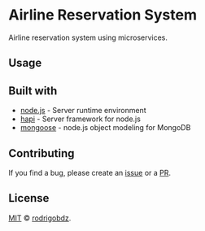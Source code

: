 # Airline Reservation System

Airline reservation system using microservices.

## Usage

## Built with

- [node.js](https://nodejs.org/) - Server runtime environment
- [hapi](https://hapijs.com/) - Server framework for node.js
- [mongoose](https://mongoosejs.com/) - node.js object modeling for MongoDB

## Contributing

If you find a bug, please create an [issue](https://github.com/rodrigobdz/airline-reservation-system/issues) or a [PR](https://github.com/rodrigobdz/airline-reservation-system/pulls).

## License

[MIT](LICENSE) © [rodrigobdz](https://rodrigobdz.github.io/).
